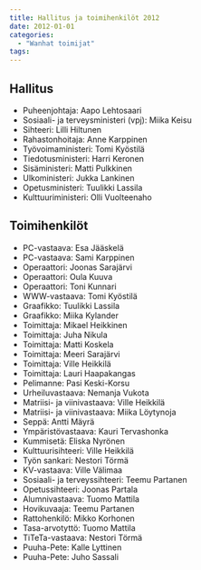 ```yaml
---
title: Hallitus ja toimihenkilöt 2012
date: 2012-01-01
categories:
  - "Wanhat toimijat"
tags:
---
```



## Hallitus
- Puheenjohtaja: Aapo Lehtosaari
- Sosiaali- ja terveysministeri (vpj): Miika Keisu
- Sihteeri: Lilli Hiltunen
- Rahastonhoitaja: Anne Karppinen
- Työvoimaministeri:	Tomi Kyöstilä
- Tiedotusministeri: Harri Keronen
- Sisäministeri: Matti Pulkkinen
- Ulkoministeri:	Jukka Lankinen
- Opetusministeri:	Tuulikki Lassila
- Kulttuuriministeri: Olli Vuolteenaho


## Toimihenkilöt
- PC-vastaava: Esa Jääskelä
- PC-vastaava: Sami Karppinen
- Operaattori: Joonas Sarajärvi
- Operaattori: Oula Kuuva
- Operaattori: Toni Kunnari
- WWW-vastaava: Tomi Kyöstilä
- Graafikko: Tuulikki Lassila
- Graafikko: Miika Kylander
- Toimittaja: Mikael Heikkinen
- Toimittaja: Juha Nikula
- Toimittaja: Matti Koskela
- Toimittaja: Meeri Sarajärvi
- Toimittaja: Ville Heikkilä
- Toimittaja: Lauri Haapakangas
- Pelimanne: Pasi Keski-Korsu
- Urheiluvastaava: Nemanja Vukota
- Matriisi- ja viinivastaava: Ville Heikkilä
- Matriisi- ja viinivastaava: Miika Löytynoja
- Seppä: Antti Mäyrä
- Ympäristövastaava: Kauri Tervashonka
- Kummisetä: Eliska Nyrönen
- Kulttuurisihteeri: Ville Heikkilä
- Työn sankari: Nestori Törmä
- KV-vastaava: Ville Välimaa
- Sosiaali- ja terveyssihteeri: Teemu Partanen
- Opetussihteeri: Joonas Partala
- Alumnivastaava: Tuomo Mattila
- Hovikuvaaja: Teemu Partanen
- Rattohenkilö: Mikko Korhonen
- Tasa-arvotyttö: Tuomo Mattila
- TiTeTa-vastaava: Nestori Törmä
- Puuha-Pete: Kalle Lyttinen
- Puuha-Pete: Juho Sassali